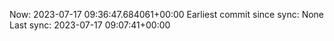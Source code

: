 Now: 2023-07-17 09:36:47.684061+00:00 Earliest commit since sync: None Last sync: 2023-07-17 09:07:41+00:00
